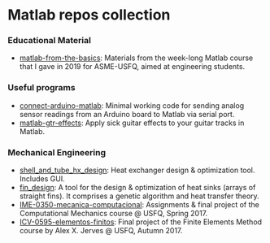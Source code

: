 # Matlab repos collection

### Educational Material
- [matlab-from-the-basics](https://github.com/linomp/matlab-from-the-basics): Materials from the week-long Matlab course that I gave in 2019 for ASME-USFQ, aimed at engineering students. 

### Useful programs
- [connect-arduino-matlab](https://github.com/linomp/connect-arduino-matlab): Minimal working code for sending analog sensor readings from an Arduino board to Matlab via serial port. 
- [matlab-gtr-effects](https://github.com/linomp/matlab-gtr-effects): Apply sick guitar effects to your guitar tracks in Matlab.

### Mechanical Engineering
- [shell_and_tube_hx_design](https://github.com/linomp/shell_and_tube_hx_design): Heat exchanger design & optimization tool. Includes GUI. 
- [fin_design](https://github.com/linomp/fin_design): A tool for the design & optimization of heat sinks (arrays of straight fins). It comprises a genetic algorithm and heat transfer theory. 
- [IME-0350-mecanica-computacional](./IME-0350-mecanica-computacional): Assignments & final project of the Computational Mechanics course @ USFQ, Spring 2017.
- [ICV-0595-elementos-finitos](./ICV-0595-elementos-finitos): Final project of the Finite Elements Method course by Alex X. Jerves @ USFQ, Autumn 2017.
